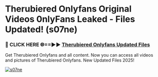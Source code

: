 # Therubiered Onlyfans Original Videos 0nlyFans Leaked - Files Updated! (s07ne)

<h3>🔴 CLICK HERE 🌐==►► <a href="https://tinyurl.com/ehrbuxhb" rel="nofollow">Therubiered Onlyfans Updated Files</a></h3>

Get Therubiered Onlyfans and all content. Now you can access all videos and pictures of Therubiered Onlyfans. New Updated Files 2025!

[![s07ne](https://i.imgur.com/lVYEuWS.gif)](https://tinyurl.com/ehrbuxhb)
